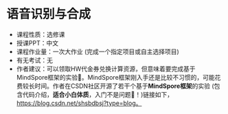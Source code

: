 # 语音识别与合成

- 课程性质：选修课
- 授课PPT：中文
- 课程作业量：一次大作业 (完成一个指定项目或自主选择项目)
- 有无考试：无
- 作者建议：可以领取HW代金券兑换计算资源，但意味着要完成基于MindSpore框架的实验🤪。MindSpore框架刚入手还是比较不习惯的，可能花费较长时间。作者在CSDN社区开源了若干个基于**MindSpore框架**的实验 (包含代码介绍，**适合小白体质**，入门不是问题🤩！)链接如下，https://blog.csdn.net/shsbdbsj?type=blog。
